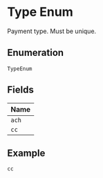 
# Type Enum

Payment type. Must be unique.

## Enumeration

`TypeEnum`

## Fields

| Name |
|  --- |
| `ach` |
| `cc` |

## Example

```
cc
```

